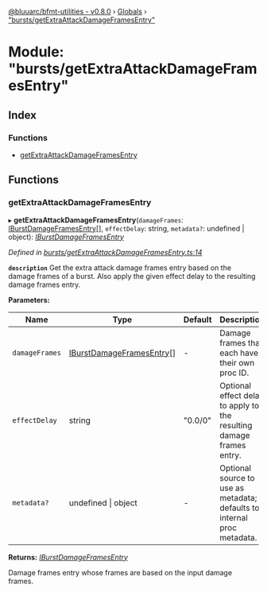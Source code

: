 [@bluuarc/bfmt-utilities - v0.8.0](../README.md) › [Globals](../globals.md) › ["bursts/getExtraAttackDamageFramesEntry"](_bursts_getextraattackdamageframesentry_.md)

# Module: "bursts/getExtraAttackDamageFramesEntry"

## Index

### Functions

* [getExtraAttackDamageFramesEntry](_bursts_getextraattackdamageframesentry_.md#getextraattackdamageframesentry)

## Functions

###  getExtraAttackDamageFramesEntry

▸ **getExtraAttackDamageFramesEntry**(`damageFrames`: [IBurstDamageFramesEntry](../interfaces/_datamine_types_.iburstdamageframesentry.md)[], `effectDelay`: string, `metadata?`: undefined | object): *[IBurstDamageFramesEntry](../interfaces/_datamine_types_.iburstdamageframesentry.md)*

*Defined in [bursts/getExtraAttackDamageFramesEntry.ts:14](https://github.com/BluuArc/bfmt-utilities/blob/master/src/bursts/getExtraAttackDamageFramesEntry.ts#L14)*

**`description`** Get the extra attack damage frames entry based on the damage frames of a burst. Also apply the given effect delay to the resulting damage frames entry.

**Parameters:**

Name | Type | Default | Description |
------ | ------ | ------ | ------ |
`damageFrames` | [IBurstDamageFramesEntry](../interfaces/_datamine_types_.iburstdamageframesentry.md)[] | - | Damage frames that each have their own proc ID. |
`effectDelay` | string | "0.0/0" | Optional effect delay to apply to the resulting damage frames entry. |
`metadata?` | undefined &#124; object | - | Optional source to use as metadata; defaults to internal proc metadata. |

**Returns:** *[IBurstDamageFramesEntry](../interfaces/_datamine_types_.iburstdamageframesentry.md)*

Damage frames entry whose frames are based on the input damage frames.
